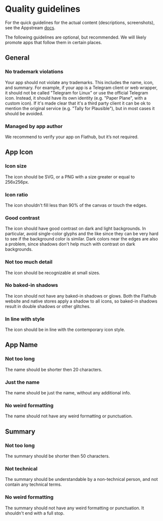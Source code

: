 # Quality guidelines

For the quick guidelines for the actual content (descriptions, screenshots), see the Appstream [docs](https://www.freedesktop.org/software/appstream/docs/chap-Quickstart.html).

The following guidelines are optional, but recommended. We will likely promote apps that follow them in certain places.

## General

### No trademark violations

Your app should not violate any trademarks. This includes the name, icon, and summary. For example, if your app is a Telegram client or web wrapper, it should not be called "Telegram for Linux" or use the official Telegram icon. Instead, it should have its own identity (e.g. "Paper Plane", with a custom icon). If it's made clear that it's a third party client it can be ok to mention the original service (e.g. "Tally for Plausible"), but in most cases it should be avoided.

### Managed by app author

We recommend to verify your app on Flathub, but it’s not required.

## App Icon

### Icon size

The icon should be SVG, or a PNG with a size greater or equal to 256x256px.

### Icon ratio

The icon shouldn't fill less than 90% of the canvas or touch the edges.

### Good contrast

The icon should have good contrast on dark and light backgrounds. In particular, avoid single-color glyphs and the like since they can be very hard to see if the background color is similar. Dark colors near the edges are also a problem, since shadows don't help much with contrast on dark backgrounds.

### Not too much detail

The icon should be recognizable at small sizes.

### No baked-in shadows

The icon should not have any baked-in shadows or glows. Both the Flathub website and native stores apply a shadow to all icons, so baked-in shadows result in double shadows or other glitches.

### In line with style

The icon should be in line with the contemporary icon style.

## App Name

### Not too long

The name should be shorter then 20 characters.

### Just the name

The name should be just the name, without any additional info.

### No weird formatting

The name should not have any weird formatting or punctuation.

## Summary

### Not too long

The summary should be shorter then 50 characters.

### Not technical

The summary should be understandable by a non-technical person, and not contain any technical terms.

### No weird formatting

The summary should not have any weird formatting or punctuation. It shouldn't end with a full stop.
